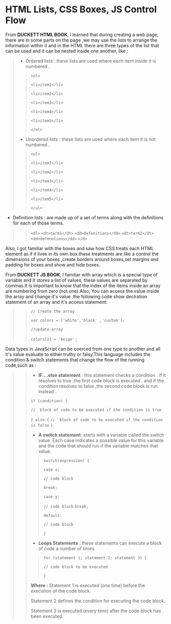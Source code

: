 # HTML Lists, CSS Boxes, JS Control Flow

From **DUCKETT HTML BOOK**, I learned that during creating a web page, there are in some parts on the page ,we may use the lists to arrange the information within it and in the HTML there are three types of the list that can be used and it can be nested inside one another, like :

> * Ordered lists : these lists are used where each item inside it is numbered .
>
>> `<ol>`
>>
>> `<li>item1</li>`
>>
>> `<li>item2</li>`
>>
>> `<li>item3</li>`
>>
>> `<li>item4</li>`
>>
>> `<li>item5</li>`
>>
>>`</ol>`
>
>
> * Unordered lists : these lists are used where each item it is not numbered .
>
>> `<ul>`
>>
>>`<li>item1</li>`
>>
>>`<li>item2</li>`
>>
>>`<li>item3</li>`
>>
>>`<li>item4</li>`
>>
>>`<li>item5</li>`
>>
>>`</ul>`
>
>
* Definition lists : are made up of a set of terms along with the definitions for each of those terms.
>
>>`<dl>`
>>`<dt>term1</dt>`
>>`<dd>defenitions</dd>`
>>`<dt>term2</dt>`
>>`<dd>defenetions</dd>`
>>`</d>`
>

Also, I got familiar with the boxes and saw how CSS treats each HTML element as if it lives in its own box.these treatments are like a control the dimensions of your boxes ,create borders around boxes,set margins and padding for boxes and show and hide boxes.

From **DUCKETT JS BOOK**, I familiar with array which is a  special type of variable and It stores a list of values, these values are separated by commas.It is important to know that the index of the items inside an array are numbering from zero (not one).Also, You can access the value inside the array and change it's value .the following code show declration statement of an array and it's access statement:
>
>>`// Create the array`
>>
>>`var colors = ['white','black' ,'custom'];`
>>
>>`//update-array`
>>
>>`colors[2] = 'beige'` ;
>
Data types in JavaScript can be coerced from one type to another and all it's value evaluate to either truthy or falsy.This language includes the condition & switch statements that change the flow of the running code,such as :
>
>>* **IF....else statement** : this statement checks a condition . if it resolves to true ,the first code
>> block is executed . and if the condition resolves to false ,the second code block is run instead .
>>
>>`if (condition) {`
>>
>>`//  block of code to be executed if the condition is true`
>>
>>`} else {`
>>`//  block of code to be executed if the condition is false`
>>`}`
>>
>>* **A switch statement**: starts with a variable called the switch value. Each case indicates a possible
>> value for this variable and the code that should run if the variable matches that value.
>>>
>>>`switch(expression) {`
>>>
>>> `case x:`
>>>
>>> `// code block`
>>>
>>> `break;`
>>>
>>> `case y:`
>>>
>>> `// code block`
>>> `break;`
>>>
>>> `default:`
>>>
>>> `// code block`
>>>
>>>`}`
>>
>>* **Loops Statements** : these statements can execute a block of code a number of times.
>>>
>>>`for (statement 1; statement 2; statement 3) {`
>>>
>>> `// code block to be executed`
>>>
>>>`}`
>>>
>>**Where :**
>>Statement 1 is executed (one time) before the execution of the code block.
>>
>>Statement 2 defines the condition for executing the code block.
>>
>>Statement 3 is executed (every time) after the code block has been executed.
